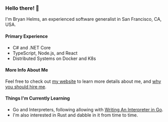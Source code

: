 ### Hello there! 👋

I'm Bryan Helms, an experienced software generalist in San Francisco, CA, USA.

#### Primary Experience
- C# and .NET Core
- TypeScript, Node.js, and React
- Distributed Systems on Docker and K8s

#### More Info About Me
Feel free to check out [my website](https://bryanhelms.com/) to learn more details about me, and [why you should hire me](https://bryanhelms.com/cv/).

#### Things I'm Currently Learning
- Go and Interpreters, following allowing with [Writing An Interpreter in Go](https://interpreterbook.com/).
- I'm also interested in Rust and dabble in it from time to time.
